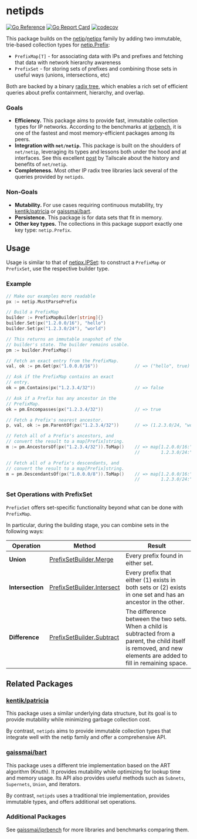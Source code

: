# netipds
[![Go Reference](https://pkg.go.dev/badge/github.com/aromatt/netipds)](https://pkg.go.dev/github.com/aromatt/netipds)
[![Go Report Card](https://goreportcard.com/badge/github.com/aromatt/netipds)](https://goreportcard.com/report/github.com/aromatt/netipds)
[![codecov](https://codecov.io/gh/aromatt/netipds/graph/badge.svg?token=WJ1JHSM05F)](https://codecov.io/gh/aromatt/netipds)

This package builds on the
[netip](https://pkg.go.dev/net/netip)/[netipx](https://pkg.go.dev/go4.org/netipx)
family by adding two immutable, trie-based collection types for [netip.Prefix](https://pkg.go.dev/net/netip#Prefix):
* `PrefixMap[T]` - for associating data with IPs and prefixes and fetching that data with network hierarchy awareness
* `PrefixSet` - for storing sets of prefixes and combining those sets in useful ways (unions, intersections, etc)

Both are backed by a binary [radix tree](https://en.wikipedia.org/wiki/Radix_tree),
which enables a rich set of efficient queries about prefix containment, hierarchy,
and overlap.

### Goals
* **Efficiency.** This package aims to provide fast, immutable collection types for IP networks. According to the benchmarks at [iprbench](https://github.com/gaissmai/iprbench), it is one of the fastest and most memory-efficient packages among its peers.
* **Integration with `net/netip`.** This package is built on the shoulders of `net/netip`, leveraging its types and lessons both under the hood and at interfaces. See this excellent [post](https://tailscale.com/blog/netaddr-new-ip-type-for-go) by Tailscale about the history and benefits of `net/netip`.
* **Completeness.** Most other IP radix tree libraries lack several of the queries provided by `netipds`.

### Non-Goals
* **Mutability.** For use cases requiring continuous mutability, try [kentik/patricia](https://github.com/kentik/patricia) or [gaissmai/bart](https://github.com/gaissmai/bart).
* **Persistence.** This package is for data sets that fit in memory.
* **Other key types.** The collections in this package support exactly one key type: `netip.Prefix`.

## Usage
Usage is similar to that of [netipx.IPSet](https://pkg.go.dev/go4.org/netipx#IPSet):
to construct a `PrefixMap` or `PrefixSet`, use the respective builder type.

### Example
```go
// Make our examples more readable
px := netip.MustParsePrefix

// Build a PrefixMap
builder := PrefixMapBuilder[string]{}
builder.Set(px("1.2.0.0/16"), "hello")
builder.Set(px("1.2.3.0/24"), "world")

// This returns an immutable snapshot of the
// builder's state. The builder remains usable.
pm := builder.PrefixMap()

// Fetch an exact entry from the PrefixMap.
val, ok := pm.Get(px("1.0.0.0/16"))              // => ("hello", true)

// Ask if the PrefixMap contains an exact
// entry.
ok = pm.Contains(px("1.2.3.4/32"))               // => false

// Ask if a Prefix has any ancestor in the
// PrefixMap.
ok = pm.Encompasses(px("1.2.3.4/32"))            // => true

// Fetch a Prefix's nearest ancestor.
p, val, ok := pm.ParentOf(px("1.2.3.4/32"))      // => (1.2.3.0/24, "world", true)

// Fetch all of a Prefix's ancestors, and
// convert the result to a map[Prefix]string.
m := pm.AncestorsOf(px("1.2.3.4/32")).ToMap()    // => map[1.2.0.0/16:"hello"
                                                 //        1.2.3.0/24:"world"]

// Fetch all of a Prefix's descendants, and
// convert the result to a map[Prefix]string.
m = pm.DescendantsOf(px("1.0.0.0/8")).ToMap()    // => map[1.2.0.0/16:"hello"
                                                 //        1.2.3.0/24:"world"]
```

### Set Operations with PrefixSet
`PrefixSet` offers set-specific functionality beyond what can be done with
`PrefixMap`.

In particular, during the building stage, you can combine sets in the following ways:

|Operation|Method|Result|
|---|---|---|
|**Union**|[PrefixSetBuilder.Merge](https://pkg.go.dev/github.com/aromatt/netipds#PrefixSetBuilder.Merge)|Every prefix found in either set.|
|**Intersection**|[PrefixSetBuilder.Intersect](https://pkg.go.dev/github.com/aromatt/netipds#PrefixSetBuilder.Intersect)|Every prefix that either (1) exists in both sets or (2) exists in one set and has an ancestor in the other.|
|**Difference**|[PrefixSetBuilder.Subtract](https://pkg.go.dev/github.com/aromatt/netipds#PrefixSetBuilder.Subtract)|The difference between the two sets. When a child is subtracted from a parent, the child itself is removed, and new elements are added to fill in remaining space.|

## Related Packages

### [kentik/patricia](https://github.com/kentik/patricia)

This package uses a similar underlying data structure, but its goal is to provide
mutability while minimizing garbage collection cost.

By contrast, `netipds` aims to provide immutable collection types that integrate well
with the netip family and offer a comprehensive API.

### [gaissmai/bart](https://github.com/gaissmai/bart)

This package uses a different trie implementation based on the ART algorithm (Knuth).
It provides mutability while optimizing for lookup time and memory usage. Its API
also provides useful methods such as `Subnets`, `Supernets`, `Union`, and iterators.

By contrast, `netipds` uses a traditional trie implementation, provides immutable
types, and offers additional set operations.

### Additional Packages
See [gaissmai/iprbench](https://github.com/gaissmai/iprbench) for more libraries and
benchmarks comparing them.
